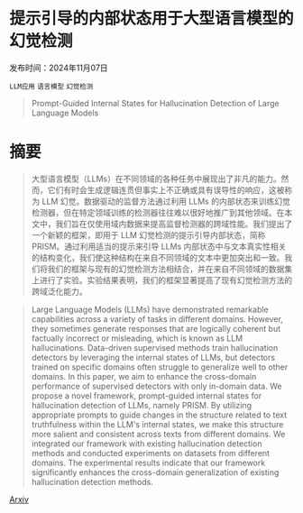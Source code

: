 # 提示引导的内部状态用于大型语言模型的幻觉检测

发布时间：2024年11月07日

`LLM应用` `语言模型` `幻觉检测`

> Prompt-Guided Internal States for Hallucination Detection of Large Language Models

# 摘要

> 大型语言模型（LLMs）在不同领域的各种任务中展现出了非凡的能力。然而，它们有时会生成逻辑连贯但事实上不正确或具有误导性的响应，这被称为 LLM 幻觉。数据驱动的监督方法通过利用 LLMs 的内部状态来训练幻觉检测器，但在特定领域训练的检测器往往难以很好地推广到其他领域。在本文中，我们旨在仅使用域内数据来提高监督检测器的跨域性能。我们提出了一个新颖的框架，即用于 LLM 幻觉检测的提示引导内部状态，简称 PRISM。通过利用适当的提示来引导 LLMs 内部状态中与文本真实性相关的结构变化，我们使这种结构在来自不同领域的文本中更加突出和一致。我们将我们的框架与现有的幻觉检测方法相结合，并在来自不同领域的数据集上进行了实验。实验结果表明，我们的框架显著提高了现有幻觉检测方法的跨域泛化能力。

> Large Language Models (LLMs) have demonstrated remarkable capabilities across a variety of tasks in different domains. However, they sometimes generate responses that are logically coherent but factually incorrect or misleading, which is known as LLM hallucinations. Data-driven supervised methods train hallucination detectors by leveraging the internal states of LLMs, but detectors trained on specific domains often struggle to generalize well to other domains. In this paper, we aim to enhance the cross-domain performance of supervised detectors with only in-domain data. We propose a novel framework, prompt-guided internal states for hallucination detection of LLMs, namely PRISM. By utilizing appropriate prompts to guide changes in the structure related to text truthfulness within the LLM's internal states, we make this structure more salient and consistent across texts from different domains. We integrated our framework with existing hallucination detection methods and conducted experiments on datasets from different domains. The experimental results indicate that our framework significantly enhances the cross-domain generalization of existing hallucination detection methods.

[Arxiv](https://arxiv.org/abs/2411.04847)